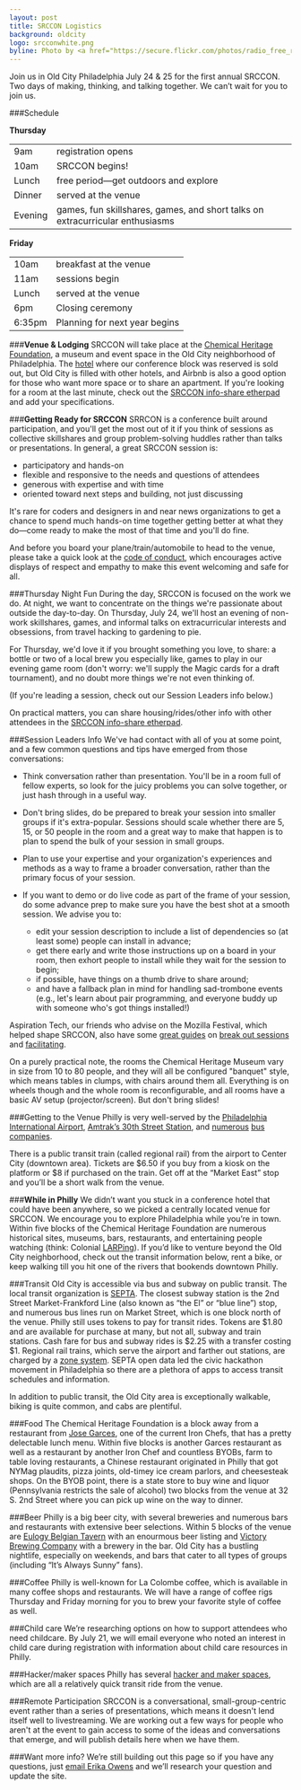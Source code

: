 ```yaml
---
layout: post
title: SRCCON Logistics
background: oldcity
logo: srcconwhite.png
byline: Photo by <a href="https://secure.flickr.com/photos/radio_free_rlyeh/5744633267">R'lyeh Imaging</a>
---
```

<p class="bodybig">Join us in Old City Philadelphia July 24 & 25 for the first annual SRCCON. Two days of making, thinking, and talking together. We can&rsquo;t wait for you to join us.</p>

###Schedule

**Thursday**
<table class="schedule">
<tr>
<td>9am</td><td>registration opens</td>
</tr>
<tr>
<td>10am</td><td>SRCCON begins!</td>
<tr>
<td>Lunch</td><td>free period—get outdoors and explore</td>
</tr>
<tr>
<td>Dinner</td><td>served at the venue</td>
</tr>
<tr>
<td>Evening</td><td>games, fun skillshares, games, and short talks on extracurricular enthusiasms</td>
</tr>
</table>

**Friday**
<table class="schedule">
<tr>
<td>10am</td><td>breakfast at the venue</td>
</tr>
<tr>
<td>11am</td><td>sessions begin</td>
</tr>
<tr>
<td>Lunch</td><td>served at the venue</td>
</tr>
<tr>
<td>6pm</td><td>Closing ceremony</td>
</tr>
<tr>
<td>6:35pm</td><td>Planning for next year begins</td>
</tr>
</table>

###**Venue & Lodging**
SRCCON will take place at the [Chemical Heritage Foundation](http://www.chemheritage.org/), a museum and event space in the Old City neighborhood of Philadelphia.
The [hotel](http://www.phillydowntownhotel.com/) where our conference block was reserved is sold out, but Old City is filled with other hotels, and Airbnb is also a good option for those who want more space or to share an apartment. If you're looking for a room at the last minute, check out the [SRCCON info-share etherpad](https://etherpad.mozilla.org/SRCCON2014) and add your specifications.

###**Getting Ready for SRCCON**
SRRCON is a conference built around participation, and you'll get the most out of it if you think of sessions as collective skillshares and group problem-solving huddles rather than talks or presentations. In general, a great SRCCON session is:

* participatory and hands-on
* flexible and responsive to the needs and questions of attendees
* generous with expertise and with time
* oriented toward next steps and building, not just discussing

It's rare for coders and designers in and near news organizations to get a chance to spend much hands-on time together getting better at what they do—come ready to make the most of that time and you'll do fine.

And before you board your plane/train/automobile to head to the venue, please take a quick look at the [code of conduct](http://srccon.org/conduct/), which encourages active displays of respect and empathy to make this event welcoming and safe for all.

###Thursday Night Fun
During the day, SRCCON is focused on the work we do. At night, we want to concentrate on the things we're passionate about outside the day-to-day. On Thursday, July 24, we'll host an evening of non-work skillshares, games, and informal talks on extracurricular interests and obsessions, from travel hacking to gardening to pie.

For Thursday, we'd love it if you brought something you love, to share: a bottle or two of a local brew you especially like, games to play in our evening game room (don't worry: we'll supply the Magic cards for a draft tournament), and no doubt more things we're not even thinking of.

(If you're leading a session, check out our Session Leaders info below.)

On practical matters, you can share housing/rides/other info with other attendees in the [SRCCON info-share etherpad](https://etherpad.mozilla.org/SRCCON2014).

###Session Leaders Info
We've had contact with all of you at some point, and a few common questions and tips have emerged from those conversations:

* Think conversation rather than presentation. You'll be in a room full of fellow experts, so look for the juicy problems you can solve together, or just hash through in a useful way.
* Don't bring slides, do be prepared to break your session into smaller groups if it's extra-popular. Sessions should scale whether there are 5, 15, or 50 people in the room and a great way to make that happen is to plan to spend the bulk of your session in small groups.
* Plan to use your expertise and your organization's experiences and methods as a way to frame a broader conversation, rather than the primary focus of your session.
* If you want to demo or do live code as part of the frame of your session, do some advance prep to make sure you have the best shot at a smooth session. We advise you to:

  * edit your session description to include a list of dependencies so (at least some) people can install in advance;
  * get there early and write those instructions up on a board in your room, then exhort people to install while they wait for the session to begin;
  * if possible, have things on a thumb drive to share around;
  * and have a fallback plan in mind for handling sad-trombone events (e.g., let's learn about pair programming, and everyone buddy up with someone who's got things installed!)

Aspiration Tech, our friends who advise on the Mozilla Festival, which helped shape SRCCON, also have some [great guides](http://facilitation.aspirationtech.org/index.php?title=Main_Page) on [break out sessions](http://facilitation.aspirationtech.org/index.php?title=Facilitation:Break-Outs) and [facilitating](http://facilitation.aspirationtech.org/index.php?title=Facilitation:Facilitator_Guidelines).

On a purely practical note, the rooms the Chemical Heritage Museum vary in size from 10 to 80 people, and they will all be configured "banquet" style, which means tables in clumps, with chairs around them all. Everything is on wheels though and the whole room is reconfigurable, and all rooms have a basic AV setup (projector/screen). But don't bring slides!

###Getting to the Venue
Philly is very well-served by the [Philadelphia International Airport](http://www.phl.org/Pages/HomePage.aspx), [Amtrak&rsquo;s 30th Street Station](http://www.amtrak.com/servlet/ContentServer?pagename=am/am2Station/Station_Page&code=PHL), and [numerous](http://megabus.com/) [bus](http://www.gotobus.com/yobus/) [companies](https://www.greyhound.com/default.aspx).

There is a public transit train (called regional rail) from the airport to Center City (downtown area). Tickets are $6.50 if you buy from a kiosk on the platform or $8 if purchased on the train. Get off at the &ldquo;Market East&rdquo; stop and you&rsquo;ll be a short walk from the venue.

###**While in Philly**
We didn&rsquo;t want you stuck in a conference hotel that could have been anywhere, so we picked a centrally located venue for SRCCON. We encourage you to explore Philadelphia while you&rsquo;re in town. Within five blocks of the Chemical Heritage Foundation are numerous historical sites, museums, bars, restaurants, and entertaining people watching (think: Colonial [LARPing](https://en.wikipedia.org/wiki/Live_action_role-playing_game)). If you&rsquo;d like to venture beyond the Old City neighborhood, check out the transit information below, rent a bike, or keep walking till you hit one of the rivers that bookends downtown Philly.

###Transit
Old City is accessible via bus and subway on public transit. The local transit organization is [SEPTA](http://septa.org). The closest subway station is the 2nd Street Market-Frankford Line (also known as &ldquo;the El&rdquo; or &ldquo;blue line&rdquo;) stop, and numerous bus lines run on Market Street, which is one block north of the venue. Philly still uses tokens to pay for transit rides. Tokens are $1.80 and are available for purchase at many, but not all, subway and train stations. Cash fare for bus and subway rides is $2.25 with a transfer costing $1. Regional rail trains, which serve the airport and farther out stations, are charged by a [zone system](http://septa.org/fares/ticket/index.html).
SEPTA open data led the civic hackathon movement in Philadelphia so there are a plethora of apps to access transit schedules and information.

In addition to public transit, the Old City area is exceptionally walkable, biking is quite common, and cabs are plentiful.

###Food
The Chemical Heritage Foundation is a block away from a restaurant from [Jose Garces](http://philadelphia.amadarestaurant.com/), one of the current Iron Chefs, that has a pretty delectable lunch menu. Within five blocks is another Garces restaurant as well as a restaurant by another Iron Chef and countless BYOBs, farm to table loving restaurants, a Chinese restaurant originated in Philly that got NYMag plaudits, pizza joints, old-timey ice cream parlors, and cheesesteak shops. On the BYOB point, there is a state store to buy wine and liquor (Pennsylvania restricts the sale of alcohol) two blocks from the venue at 32 S. 2nd Street where you can pick up wine on the way to dinner.

###Beer
Philly is a big beer city, with several breweries and numerous bars and restaurants with extensive beer selections. Within 5 blocks of the venue are [Eulogy Belgian Tavern](http://eulogybar.com/) with an enourmous beer listing and [Victory Brewing Company](http://www.victorybeer.com/) with a brewery in the bar. Old City has a bustling nightlife, especially on weekends, and bars that cater to all types of groups (including &ldquo;It&rsquo;s Always Sunny&rdquo; fans).

###Coffee
Philly is well-known for La Colombe coffee, which is available in many coffee shops and restaurants. We will have a range of coffee rigs Thursday and Friday morning for you to brew your favorite style of coffee as well.

###Child care
We&rsquo;re researching options on how to support attendees who need childcare. By July 21, we will email everyone who noted an interest in child care during registration with information about child care resources in Philly.

###Hacker/maker spaces
Philly has several [hacker and maker spaces](http://hackerspaces.org/wiki/Philadelphia), which are all a relatively quick transit ride from the venue.

###Remote Participation
SRCCON is a conversational, small-group-centric event rather than a series of presentations, which means it doesn't lend itself well to livestreaming. We are working out a few ways for people who aren't at the event to gain access to some of the ideas and conversations that emerge, and will publish details here when we have them.

###Want more info?
We&rsquo;re still building out this page so if you have any questions, just [email Erika Owens](mailto:erika@mozillafoundation.org) and we&rsquo;ll research your question and update the site.
